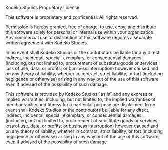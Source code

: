 Kodeko Studios Proprietary License

This software is proprietary and confidential. All rights reserved.

Permission is hereby granted, free of charge, to use, copy, and distribute this software solely for personal or internal use within your organization. Any commercial use or distribution of this software requires a separate written agreement with Kodeko Studios.

In no event shall Kodeko Studios or the contributors be liable for any direct, indirect, incidental, special, exemplary, or consequential damages (including, but not limited to, procurement of substitute goods or services; loss of use, data, or profits; or business interruption) however caused and on any theory of liability, whether in contract, strict liability, or tort (including negligence or otherwise) arising in any way out of the use of this software, even if advised of the possibility of such damage.

This software is provided by Kodeko Studios "as is" and any express or implied warranties, including, but not limited to, the implied warranties of merchantability and fitness for a particular purpose are disclaimed. In no event shall Kodeko Studios or the contributors be liable for any direct, indirect, incidental, special, exemplary, or consequential damages (including, but not limited to, procurement of substitute goods or services; loss of use, data, or profits; or business interruption) however caused and on any theory of liability, whether in contract, strict liability, or tort (including negligence or otherwise) arising in any way out of the use of this software, even if advised of the possibility of such damage.

